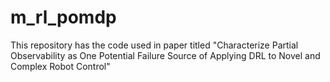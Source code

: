 # m_rl_pomdp
This repository has the code used in paper titled "Characterize Partial Observability as One Potential Failure Source of Applying DRL to Novel and Complex Robot Control"
